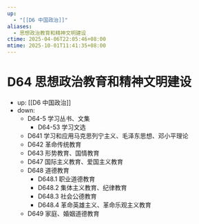 ```yaml
---
up:
  - "[[D6 中国政治]]"
aliases:
  - 思想政治教育和精神文明建设
ctime: 2025-04-06T22:05:46+08:00
mtime: 2025-10-01T11:41:35+08:00
---
```


# D64 思想政治教育和精神文明建设

- up: [[D6 中国政治]]
- down:	
	- D64-5 学习丛书、文集
		- D64-53 学习文选
	- D641 学习和应用马克思列宁主义、毛泽东思想、邓小平理论
	- D642 革命传统教育
	- D643 形势教育、国情教育
	- D647 国际主义教育、爱国主义教育
	- D648 道德教育
		- D648.1 职业道德教育
		- D648.2 集体主义教育、纪律教育
		- D648.3 社会公德教育
		- D648.4 革命英雄主义、革命乐观主义教育
	- D649 家庭、婚姻道德教育
	
